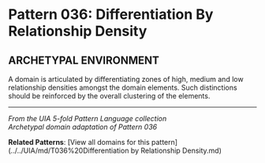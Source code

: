 # Pattern 036: Differentiation By Relationship Density

## ARCHETYPAL ENVIRONMENT

A domain is articulated by differentiating zones of high, medium and low relationship densities amongst the domain elements. Such distinctions should be reinforced by the overall clustering of the elements.

---

*From the UIA 5-fold Pattern Language collection*  
*Archetypal domain adaptation of Pattern 036*

**Related Patterns**: [View all domains for this pattern](../../UIA/md/T036%20Differentiation by Relationship Density.md)
